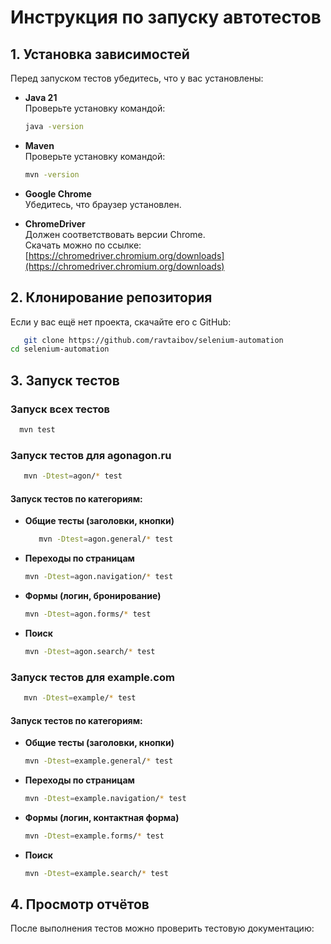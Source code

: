 
# Инструкция по запуску автотестов

## 1. Установка зависимостей

Перед запуском тестов убедитесь, что у вас установлены:

- **Java 21**  
  Проверьте установку командой:
  ```bash
  java -version
  ```

- **Maven**  
  Проверьте установку командой:
  ```bash
  mvn -version
  ```

- **Google Chrome**  
  Убедитесь, что браузер установлен.

- **ChromeDriver**  
  Должен соответствовать версии Chrome.  
  Скачать можно по ссылке: [https://chromedriver.chromium.org/downloads](https://chromedriver.chromium.org/downloads)

## 2. Клонирование репозитория

Если у вас ещё нет проекта, скачайте его с GitHub:

```bash
   git clone https://github.com/ravtaibov/selenium-automation
cd selenium-automation
```

## 3. Запуск тестов

### Запуск всех тестов

```bash
  mvn test
```

### Запуск тестов для agonagon.ru

```bash
   mvn -Dtest=agon/* test
```

#### Запуск тестов по категориям:

- **Общие тесты (заголовки, кнопки)**

  ```bash
     mvn -Dtest=agon.general/* test
  ```

- **Переходы по страницам**

  ```bash
  mvn -Dtest=agon.navigation/* test
  ```

- **Формы (логин, бронирование)**

  ```bash
  mvn -Dtest=agon.forms/* test
  ```

- **Поиск**

  ```bash
  mvn -Dtest=agon.search/* test
  ```

### Запуск тестов для example.com

```bash
   mvn -Dtest=example/* test
```

#### Запуск тестов по категориям:

- **Общие тесты (заголовки, кнопки)**

  ```bash
  mvn -Dtest=example.general/* test
  ```

- **Переходы по страницам**

  ```bash
  mvn -Dtest=example.navigation/* test
  ```

- **Формы (логин, контактная форма)**

  ```bash
  mvn -Dtest=example.forms/* test
  ```

- **Поиск**

  ```bash
  mvn -Dtest=example.search/* test
  ```

## 4. Просмотр отчётов

После выполнения тестов можно проверить тестовую документацию: